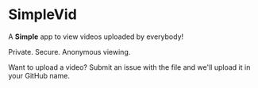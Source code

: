 # SimpleVid
A **Simple** app to view videos uploaded by everybody!

Private. Secure. Anonymous viewing.

Want to upload a video? Submit an issue with the file and we'll upload it in your GitHub name.
